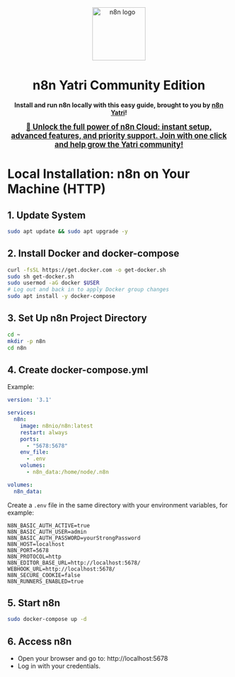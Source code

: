 <div align="center">
  <img src="https://n8n.io/images/n8n-logo.png" alt="n8n logo" width="120" />
  
  <h1>n8n Yatri Community Edition</h1>
  <p><b>Install and run n8n locally with this easy guide, brought to you by <a href="https://n8n.partnerlinks.io/7l53qdxhp11s" target="_blank">n8n Yatri</a>!</b></p>
  <p>
    <a href="https://n8n.partnerlinks.io/7l53qdxhp11s" target="_blank" style="font-size:1.2em;font-weight:bold;">🚀 Unlock the full power of n8n Cloud: instant setup, advanced features, and priority support. Join with one click and help grow the Yatri community!</a>
  </p>
</div>

# Local Installation: n8n on Your Machine (HTTP)

## 1. Update System
```sh
sudo apt update && sudo apt upgrade -y
```

## 2. Install Docker and docker-compose
```sh
curl -fsSL https://get.docker.com -o get-docker.sh
sudo sh get-docker.sh
sudo usermod -aG docker $USER
# Log out and back in to apply Docker group changes
sudo apt install -y docker-compose
```

## 3. Set Up n8n Project Directory
```sh
cd ~
mkdir -p n8n
cd n8n
```

## 4. Create docker-compose.yml
Example:
```yaml
version: '3.1'

services:
  n8n:
    image: n8nio/n8n:latest
    restart: always
    ports:
      - "5678:5678"
    env_file:
      - .env
    volumes:
      - n8n_data:/home/node/.n8n

volumes:
  n8n_data:
```

Create a `.env` file in the same directory with your environment variables, for example:
```env
N8N_BASIC_AUTH_ACTIVE=true
N8N_BASIC_AUTH_USER=admin
N8N_BASIC_AUTH_PASSWORD=yourStrongPassword
N8N_HOST=localhost
N8N_PORT=5678
N8N_PROTOCOL=http
N8N_EDITOR_BASE_URL=http://localhost:5678/
WEBHOOK_URL=http://localhost:5678/
N8N_SECURE_COOKIE=false
N8N_RUNNERS_ENABLED=true
```

## 5. Start n8n
```sh
sudo docker-compose up -d
```

## 6. Access n8n
- Open your browser and go to: http://localhost:5678
- Log in with your credentials. 